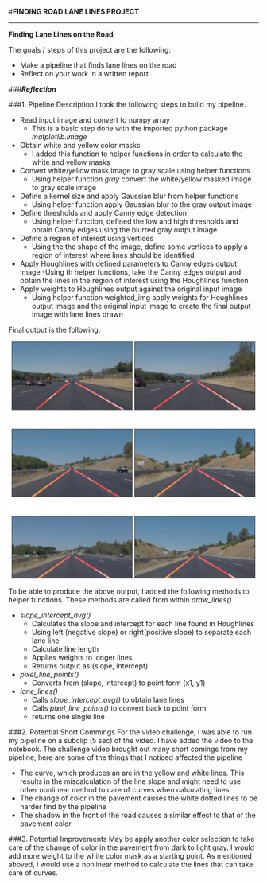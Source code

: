 #**FINDING ROAD LANE LINES PROJECT**

---

**Finding Lane Lines on the Road**

The goals / steps of this project are the following:
* Make a pipeline that finds lane lines on the road
* Reflect on your work in a written report

###***Reflection***

###1. Pipeline Description
I took the following steps to build my pipeline. 
* Read input image and convert to numpy array
  - This is a basic step done with the imported python package _matplotlib.image_
* Obtain white and yellow color masks 
  - I added this function to helper functions in order to calculate the white and yellow masks
* Convert white/yellow mask image to gray scale using helper functions 
  - Using helper function _gray_ convert the white/yellow masked image to gray scale image
* Define a kernel size and apply Gaussian blur from helper functions
  - Using helper function apply Gaussian blur to the gray output image
* Define thresholds and apply Canny edge detection
  - Using helper function, defined the low and high thresholds and obtain Canny edges using the blurred gray output image
* Define a region of interest using vertices 
  - Using the the shape of the image, define some vertices to apply a region of interest where lines should be identified
* Apply Houghlines with defined parameters to Canny edges output image 
  -Using th helper functions, take the Canny edges output and obtain the lines in the region of interest using the Houghlines function
* Apply weights to Houghlines output against the original input image
  - Using helper function weighted_img apply weights for Houghlines output image and the original input image to create the final output image with lane lines drawn
  
Final output is the following:

[//]: # (Image References)

[image1]: ./test_images/lane_lines_final.png "Final output"

![alt text][image1]

To be able to produce the above output, I added the following methods to helper functions.
These methods are called from within _draw\_lines()_ 
* _slope\_intercept\_avg()_
   - Calculates the slope and intercept for each line found in Houghlines
   - Using left (negative slope) or right(positive slope) to separate each lane line
   - Calculate line length
   - Applies weights to longer lines
   - Returns output as (slope, intercept)
* _pixel\_line\_points()_
   - Converts from (slope, intercept) to point form (x1, y1)
* _lane\_lines()_
   - Calls _slope\_intercept\_avg()_ to obtain lane lines
   - Calls _pixel\_line\_points()_ to convert back to point form 
   - returns one single line

###2. Potential Short Commings
For the video challenge, I was able to run my pipeline on a subclip (5 sec) of the video. I have added 
the video to the notebook. The challenge video brought out many short comings from my pipeline, here are
some of the things that I noticed affected the pipeline 
* The curve, which produces an arc in the yellow and white lines. This results in the miscalculation of the line slope
and might need to use other nonlinear method to care of curves when calculating lines
* The change of color in the pavement causes the white dotted lines to be harder find  by the pipeline
* The shadow in the front of the road causes a similar effect to that of the pavement color

###3. Potential Improvements
May be apply another color selection to take care of the change of color in the pavement from dark to light
gray. I would add more weight to the white color mask as a starting point.
As mentioned aboved, I would use a nonlinear method to calculate the lines that can 
take care of curves. 
